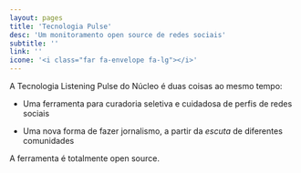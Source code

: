 ```yaml
---
layout: pages
title: 'Tecnologia Pulse'
desc: 'Um monitoramento open source de redes sociais'
subtitle: ''
link: ''
icone: '<i class="far fa-envelope fa-lg"></i>'
---
```


A Tecnologia Listening Pulse do Núcleo é duas coisas ao mesmo tempo:

- Uma ferramenta para curadoria seletiva e cuidadosa de perfis de redes sociais

- Uma nova forma de fazer jornalismo, a partir da _escuta_ de diferentes comunidades

A ferramenta é totalmente open source. 
